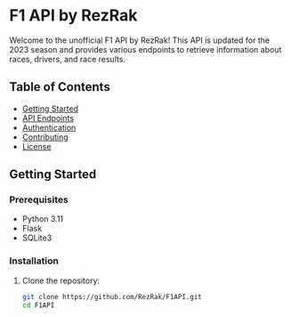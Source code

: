 # F1 API by RezRak

Welcome to the unofficial F1 API by RezRak! This API is updated for the 2023 season and provides various endpoints to retrieve information about races, drivers, and race results.

## Table of Contents

- [Getting Started](#getting-started)
- [API Endpoints](#api-endpoints)
- [Authentication](#authentication)
- [Contributing](#contributing)
- [License](#license)

## Getting Started

### Prerequisites

- Python 3.11
- Flask
- SQLite3

### Installation

1. Clone the repository:

   ```bash
   git clone https://github.com/RezRak/F1API.git
   cd F1API



